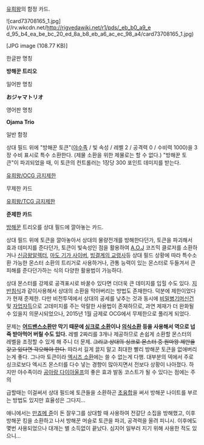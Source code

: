 [유희왕](%EC%9C%A0%ED%9D%AC%EC%99%95.md)의 함정 카드.

![card73708165_1.jpg](//rv.wkcdn.net/http://rigvedawiki.net/r1/pds/_eb_b0_a9_e
d_95_b4_ea_be_bc_20_ed_8a_b8_eb_a6_ac_ec_98_a4/card73708165_1.jpg)

[JPG image (108.77 KB)]

  

한글판 명칭

**방해꾼 트리오**

일어판 명칭

**おジャマトリオ**

영어판 명칭

**Ojama Trio**

일반 함정

상대 필드 위에 "방해꾼 토큰"([야수족](%EC%95%BC%EC%88%98%EC%A1%B1.md) / 빛 속성 / 레벨 2 / 공격력
0 / 수비력 1000)을 3장 수비 표시로 특수 소환한다. (제물 소환을 위한 제물로는 할 수 없다.) "방해꾼 토큰"이 파괴되었을 때,
이 토큰의 컨트롤러는 1장당 300 포인트 데미지를 받는다.

[유희왕/OCG 금지제한](%EC%9C%A0%ED%9D%AC%EC%99%95/OCG%20%EA%B8%88%EC%A7%80%EC%A0%9C%ED%95%9C.md)

무제한 카드

[유희왕/TCG 금지제한](%EC%9C%A0%ED%9D%AC%EC%99%95/TCG%20%EA%B8%88%EC%A7%80%EC%A0%9C%ED%95%9C.md)

**준제한 카드**
  
[방해꾼](%EB%B0%A9%ED%95%B4%EA%BE%BC.md) 트리오를 상대 필드에 깔아놓는 카드.

상대 필드 위에 토큰을 깔아놓아서 상대의 물량전개를 방해한다던가, 토큰을 파괴해서 효과 데미지를 준다던가, 토큰이 빛속성인 점을 활용하여
[A.O.J](A.O.J.md) 코즈믹 클로저를 소환하거나 [신금왕알렉터](%EC%8B%A0%EA%B8%88%EC%99%95%20%EC%95%8C%EB%A0%89%ED%84%B0.md), [마도 기가 사이버](%EB%A7%88%EB%8F%84%20%EA%B8%B0%EA%B0%80%20%EC%82%AC%EC%9D%B4%EB%B2%84.md), [빙결계의 교령사](%EB%B9%99%EA%B2%B0%EA%B3%84.md)등 상대 필드 상황에 따라 특수소환 가능한 몬스터
소환의 트리거로 사용하거나, 관통 능력이 있는 몬스터로 두들겨서 큰 피해를 준다던가하는 식의 다양한 활용법이 가능하다.

상대 몬스터를 강제로 공격표시로 바꿀수 있다면 더더욱 큰 데미지를 입힐 수도 있다. [지반침식](%EC%A7%80%EB%B0%98%20%EC%B9%A8%EC%8B%9D.md)과 같이사용해서 상대의 소환을 막아버리는 방법도
존재한다. 덕분에 제한이었다가 현재 준제한. 다만 비전투덱에서 상대의 공세를 낮추는 것과 동시에 [비밀병기머신건](%EB%B9%84%EB%B0%80%EB%B3%91%EA%B8%B0%20%EB%A8%B8%EC%8B%A0%EA%B1%B4.md)
및 [자업자득](%EC%9E%90%EC%97%85%EC%9E%90%EB%93%9D.md)으로 고데미지를 주는 악랄한 사용법이
존재하므로, 과연 제재가 더 완화될 수 있을지 의문시되었으나, 2015년 1월 금제로 OCG에서 무제한으로 풀리게 되었다.

문제는 **[어드밴스소환](%EC%96%B4%EB%93%9C%EB%B0%B4%EC%8A%A4%20%EC%86%8C%ED%99%98.md)만 막기 때문에
[싱크로 소환](%EC%8B%B1%ED%81%AC%EB%A1%9C%20%EC%86%8C%ED%99%98.md)이나 [의식소환](%EC%9D%98%EC%8B%9D%20%EC%86%8C%ED%99%98.md) 등을 사용해서 역으로 넙죽 받아먹어 버릴 수도
있다.** 레벨 2짜리를 3개나 제공하므로 손쉽게 소환할 몬스터의 레벨을 조정할 수 있게 해 주니 더 문제. <del>그리고 상대의 싱크로
몬스터 중 원마왕 제만을 갖고 있다면 각오해야 한다.</del> 따라서 길게 끌지 말고 최대한 빨리 방해꾼 토큰을 없애버리는게 좋다. 그나마
토큰이라 [엑시즈 소환](%EC%97%91%EC%8B%9C%EC%A6%88%20%EC%86%8C%ED%99%98.md)에는 쓸 수
없는게 다행. 대부분의 덱에서 주로 싱크로보다 엑시즈 몬스터를 다수 넣는 경향이 많아지면서 전보다 상황이 나아졌다. 하지만 야수족이라
[공아랑 다이아울프](%EA%B3%B5%EC%95%84%EB%9E%91%20%EB%8B%A4%EC%9D%B4%EC%95%84%EC%9A%B8%ED%94%84.md)의 좋은 효과 발동 코스트가 될 수 있다는 점에는 주의

급할때는 이걸써서 상대 필드에 토큰들을 소환하곤 [초융합](%EC%B4%88%EC%9C%B5%ED%95%A9.md)을 써서 방해꾼
나이트를 부르는 방법도 있지만 효율성은 그다지...

애니에서는 [만죠메 쥰](%EB%A7%8C%EC%A3%A0%EB%A9%94%20%EC%A5%B0.md)이 돈 잘우그를 상대할 때
사용하여 전갈단 소집을 방해했고, 이후 방해꾼 킹을 소환하고 나서 방해꾼 머슬로 토큰을 파괴, 공격력을 올려 피니시. 이후에도 몇번
사용되었으나 대개는 별 소득없이 끝났다. 심지어 일부러 지기 위해 사용한 적도 있으니...


